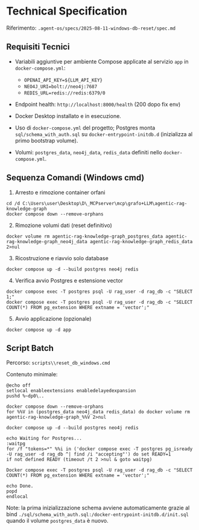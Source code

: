 # Technical Specification

Riferimento: `.agent-os/specs/2025-08-11-windows-db-reset/spec.md`

## Requisiti Tecnici

- Variabili aggiuntive per ambiente Compose applicate al servizio `app` in `docker-compose.yml`:
  - `OPENAI_API_KEY=${LLM_API_KEY}`
  - `NEO4J_URI=bolt://neo4j:7687`
  - `REDIS_URL=redis://redis:6379/0`
- Endpoint health: `http://localhost:8000/health` (200 dopo fix env)


- Docker Desktop installato e in esecuzione.
- Uso di `docker-compose.yml` del progetto; Postgres monta `sql/schema_with_auth.sql` su `docker-entrypoint-initdb.d` (inizializza al primo bootstrap volume).
- Volumi: `postgres_data`, `neo4j_data`, `redis_data` definiti nello `docker-compose.yml`.

## Sequenza Comandi (Windows cmd)

1) Arresto e rimozione container orfani

```
cd /d C:\Users\user\Desktop\D\_MCPserver\mcp\grafo+LLM\agentic-rag-knowledge-graph
docker compose down --remove-orphans
```

2) Rimozione volumi dati (reset definitivo)

```
docker volume rm agentic-rag-knowledge-graph_postgres_data agentic-rag-knowledge-graph_neo4j_data agentic-rag-knowledge-graph_redis_data 2>nul
```

3) Ricostruzione e riavvio solo database

```
docker compose up -d --build postgres neo4j redis
```

4) Verifica avvio Postgres e estensione vector

```
docker compose exec -T postgres psql -U rag_user -d rag_db -c "SELECT 1;"
docker compose exec -T postgres psql -U rag_user -d rag_db -c "SELECT COUNT(*) FROM pg_extension WHERE extname = 'vector';"
```

5) Avvio applicazione (opzionale)

```
docker compose up -d app
```

## Script Batch

Percorso: `scripts\\reset_db_windows.cmd`

Contenuto minimale:

```
@echo off
setlocal enableextensions enabledelayedexpansion
pushd %~dp0\..

docker compose down --remove-orphans
for %%V in (postgres_data neo4j_data redis_data) do docker volume rm agentic-rag-knowledge-graph_%%V 2>nul

docker compose up -d --build postgres neo4j redis

echo Waiting for Postgres...
:waitpg
for /f "tokens=*" %%i in ('docker compose exec -T postgres pg_isready -U rag_user -d rag_db ^| find /i "accepting"') do set READY=1
if not defined READY (timeout /t 2 >nul & goto waitpg)

Docker compose exec -T postgres psql -U rag_user -d rag_db -c "SELECT COUNT(*) FROM pg_extension WHERE extname = 'vector';"

echo Done.
popd
endlocal
```

Note: la prima inizializzazione schema avviene automaticamente grazie al bind `./sql/schema_with_auth.sql:/docker-entrypoint-initdb.d/init.sql` quando il volume `postgres_data` è nuovo.
